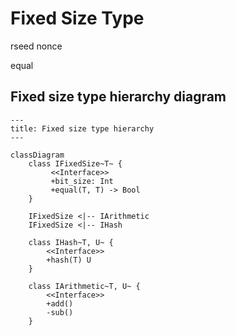 # Fixed Size Type

rseed
nonce

equal

## Fixed size type hierarchy diagram

``` mermaid
---
title: Fixed size type hierarchy
---

classDiagram
    class IFixedSize~T~ {
         <<Interface>>
         +bit_size: Int
         +equal(T, T) -> Bool
    }

    IFixedSize <|-- IArithmetic
    IFixedSize <|-- IHash

    class IHash~T, U~ {
        <<Interface>>
        +hash(T) U
    }

    class IArithmetic~T, U~ {
        <<Interface>>
        +add()
        -sub()
    }
```